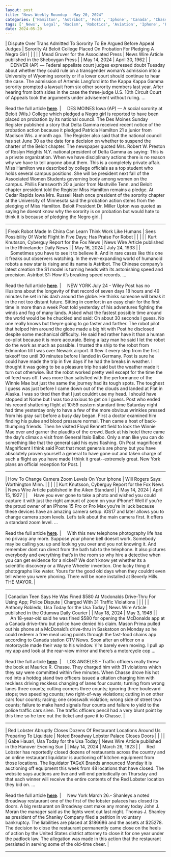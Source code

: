 ```yaml
---
layout: post
title: "News Weekly Roundup - May 20, 2024"
categories: ['Hamilton', 'Astribot', 'Post', 'Iphone', 'Canada', 'Chasse']
tags: ['_News', 'Legal', 'Racism', 'Robotics', 'Aviation', 'Iphone', 'Privacy', 'Dispute', 'Traffic Violations', 'Business', 'Restaurant Closure']
date: 2024-05-20
---
```


| Dispute Over Trans Admitted To Sorority To Be Argued Before Appeal Judges | Sorority At Beloit College Placed On Probation For Pledging A Negro Girl |
|  |  |
| Mead Gruver for the Associated Press | News Wire Article published in the Sheboygan Press |
| May 14, 2024 | April 30, 1962 |
| &nbsp;&nbsp;&nbsp;&nbsp;DENVER (AP) — Federal appellate court judges expressed doubt Tuesday about whether they could rule on a transgender woman’s admission into a University of Wyoming sorority or if a lower court should continue to hear the case. The admission of Artemis Langford into the Kappa Kappa Gamma sorority prompted a lawsuit from six other sorority members last year. After hearing from both sides in the case the three-judge U.S. 10th Circuit Court of Appeals took the arguments under advisement without ruling. ...<br><br>Read the full article <b>[here](https://apnews.com/article/wyoming-transgender-sorority-lawsuit-kappa-gamma-2d200273c4f3fc18bc56293d3c70e3d1)</b>. | &nbsp;&nbsp;&nbsp;&nbsp;DES MOINES Iowa (AP) — A social sorority at Beloit (Wis.) College which pledged a Negro girl is reported to have been placed on probation by its national council. The Des Moines Sunday Register published a story that Delta Gamma received recent notice of the probation action because it pledged Patricia Hamilton 21 a junior from Madison Wis. a month ago. The Register also said that the national council has set June 30 as the date for a decision on whether to suspend the charter of the Beloit chapter. The newspaper quoted Mrs. Robert W. Preston of Roslyn Heights N.Y. national president of Delta Gamma as saying: This is a private organization. When we have disciplinary actions there is no reason why we have to tell anyone about them. This is a completely private affair. Miss Hamilton was described by college officials as a top student who holds several campus positions. She will be president next fall of the Associated Women Students governing body among women on the campus. Phillis Farnsworth 20 a junior from Nashville Tenn. and Beloit chapter president told the Register Miss Hamilton remains a pledge. At Cedar Rapids Iowa Mrs. Russell Nash once president of the sorority chapter at the University of Minnesota said the probation action stems from the pledging of Miss Hamilton. Beloit President Dr. Miller Upton was quoted as saying he doesnt know why the sorority is on probation but would hate to think it is because of pledging the Negro girl. |

---

| Freak Robot Made In China Can Learn Think Work Like Humans | Sees Possibility Of World Flight In Five Days; Has Praise For Robot |
|  |  |
| Kurt Knutsson, Cyberguy Report for the Fox News | News Wire Article published in the Rhinelander Daily News |
| May 16, 2024 | July 24, 1933 |
| &nbsp;&nbsp;&nbsp;&nbsp;Sometimes you have to see it to believe it. And in rare cases like this one it freaks out observers watching. In the ever-expanding world of humanoid robots a new star is rising and its name is Astribot. The Chinese company’s latest creation the S1 model is turning heads with its astonishing speed and precision. Astribot S1: How it’s breaking speed records. ...<br><br>Read the full article <b>[here](https://www.foxnews.com/tech/freak-robot-made-china-can-learn-think-work-like-humans)</b>. | &nbsp;&nbsp;&nbsp;&nbsp;NEW YORK July 24 - Wiley Post has no illusions about the longevity of that record of seven days 18 hours and 49 minutes he set in his dash around the globe. He thinks someone will break it in the not too distant future. Sitting in comfort in an easy chair for the first time in more than a week Post told yesterday of his adventures fighting the winds and fog of many lands. Asked what the fastest possible time around the world would be he chuckled and said: Oh about 30 seconds I guess. No one really knows but theyre going to go faster and farther. The robot pilot that helped him around the globe made a big hit with Post he disclosed despite some mechanical difficulty. He said hed rather have it than a human co-pilot because it is more accurate. Being a lazy man he said I let the robot do the work as much as possible. I trusted the ship to the robot from Edmonton till I was over Newark airport. It flew it every step from the first takeoff too until 30 minutes before I landed in Germany. Post is sure he could have made the trip in five days if he had the breaks in weather. I thought it was going to be a pleasure trip he said but the weather made it turn out otherwise. But the robot worked pretty well except for the time the oil feed was off. I was more than satisfied with the performance of the Winnie Mae but just the same the journey had its tough spots. The toughest I guess was just before I came down out of the clouds and landed at Flat in Alaska. I was so tired then that I just couldnt use my head. I should have stopped at Nome but I was too anxious to get on I guess. Post who ended his record shattering flight at 10:59 eastern standard time Saturday night had time yesterday only to have a few of the more obvious wrinkles pressed from his gray suit before a busy day began. First a doctor examined him finding his pulse and blood pressure normal. Then came a host of back-thumping friends. Then he visited Floyd Bennett field to look the Winnie Mae over and garner the plaudits of the crowd. Back at his hotel there came the day’s climax a visit from General Italo Balbo. Only a man like you can do something like that the general said his eyes flashing. Oh Post magnificent Magnificent I think said Post that most generals are phony but you have absolutely proven yourself a general to have gone out and taken charge of such a flight as you have made I think it great--extremely great. New York plans an official reception for Post. |

---

| How To Change Camera Zoom Levels On Your Iphone | Will Rogers Says: Worthington Minn. |
|  |  |
| Kurt Knutsson, Cyberguy Report for the Fox News | News Wire Article published in the Aiken Standard |
| May 14, 2024 | April 15, 1927 |
| &nbsp;&nbsp;&nbsp;&nbsp;Have you ever gone to take a photo and wished you could capture it with just the right amount of zoom on your iPhone? Well if you’re the proud owner of an iPhone 15 Pro or Pro Max you’re in luck because these devices have an amazing camera setup. iOS17 and later allows you to change camera zoom levels. Let’s talk about the main camera first. It offers a standard zoom level. ...<br><br>Read the full article <b>[here](https://www.foxnews.com/tech/how-to-change-camera-zoom-levels-on-your-iphone)</b>. | &nbsp;&nbsp;&nbsp;&nbsp;With this new telephone photography life has no privacy any more. Suppose your phone bell doesnt work. Somebody may be calling you up and looking you over and you not knowing it. And remember dont run direct from the bath tub to the telephone. It also pictures everybody and everything that’s in the room so why hire a detective when you can get evidence for a nickel? We don’t know yet whether its a scientific discovery or a Wayne Wheeler invention. One lucky thing it photographs like water. Yours for the good old days when they couldnt even tell where you were phoning. There will be none installed at Beverly Hills. THE MAYOR. |

---

| Canadian Teen Says He Was Fined $580 At Mcdonalds Drive-Thru For Using App; Police Dispute | Charged With 31 Traffic Violations |
|  |  |
| Anthony Robledo, Usa Today for the Usa Today | News Wire Article published in the Ottumwa Daily Courier |
| May 18, 2024 | May 3, 1948 |
| &nbsp;&nbsp;&nbsp;&nbsp;An 18-year-old said he was fined $580 for opening the McDonalds app at a Canada drive-thru but police have denied his claim. Mason Prima pulled out his phone at a McDonald’s drive-thru in Saskatoon on Monday so he could redeem a free meal using points through the fast-food chains app according to Canada station CTV News. Soon after an officer on a motorcycle made their way to his window. \I’m barely even moving. I pull up my app and look at the rear-view mirror and there’s a motorcycle cop ...<br><br>Read the full article <b>[here](https://www.usatoday.com/story/news/world/2024/05/17/ticket-mcdonalds-drive-thru-app/73737580007/)</b>. | &nbsp;&nbsp;&nbsp;&nbsp;LOS ANGELES - Traffic officers really threw the book at Maurice R. Chasse. They charged him with 31 violations which they say were committed within five minutes. When Chasse drove his hot rod into a hotdog stand two officers issued a citation charging him with reckless driving reckless changing of lanes four counts; turning from wrong lanes three counts; cutting corners three counts; ignoring three boulevard stops; two speeding counts; two right-of-way violations; cutting in on other cars four counts; racing; one crosswalk violation; wrong side of street two counts; failure to make hand signals four counts and failure to yield to the police traffic cars siren. The traffic officers pencil had a very blunt point by this time so he tore out the ticket and gave it to Chasse. |

---

| Red Lobster Abruptly Closes Dozens Of Restaurant Locations Around Us Preparing To Liquidate | Noted Broadway Lobster Palace Closes Doors |
|  |  |
| Gabe Hauari, Usa Today for the Usa Today | News Wire Article published in the Hanover Evening Sun |
| May 14, 2024 | March 26, 1923 |
| &nbsp;&nbsp;&nbsp;&nbsp;Red Lobster has reportedly closed dozens of restaurants across the country and an online restaurant liquidator is auctioning off kitchen equipment from those locations. The liquidator TAGeX Brands announced Monday it is auctioning off equipment this week from 48 locations that have closed. The website says auctions are live and will end periodically on Thursday and that each winner will receive the entire contents of the Red Lobster location they bid on. ...<br><br>Read the full article <b>[here](https://www.usatoday.com/story/money/food/2024/05/14/red-lobster-restaurant-closures/73682497007/)</b>. | &nbsp;&nbsp;&nbsp;&nbsp;New York March 26.- Shanleys a noted Broadway restaurant one of the first of the lobster palaces has closed its doors. A big restaurant on Broadway cant make any money today John J. Moran the manager said as the lights went out last night. Thomas J. Shanley as president of the Shanley Company filed a petition in voluntary bankruptcy. The liabilities are placed at $186686 and the assets at $25278. The decision to close the restaurant permanently came close on the heels of action by the United States district attorney to close it for one year under the padlock law. The allegation was made in this action that the restaurant persisted in serving some of the old-time cheer. |

---

